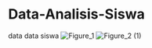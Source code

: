 # Data-Analisis-Siswa
data data siswa
![Figure_1](https://github.com/VerioArvando/Data-Analisis-Siswa/assets/167095589/94de3d4c-8c46-4f58-ac21-b5102bf4e383)
![Figure_2 (1)](https://github.com/VerioArvando/Data-Analisis-Siswa/assets/167095589/73c26a74-4d18-4211-80e7-94028595402a)
